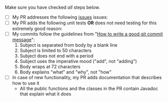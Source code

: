 Make sure you have checked _all_ steps below.

- [ ] My PR addresses the following [issues](https://github.com/opwvhk/avro-schema-support/issues) issues:
- [ ] My PR adds the following unit tests __OR__ does not need testing for this extremely good reason:
- [ ] My commits follow the guidelines from "[How to write a good git commit message](https://chris.beams.io/posts/git-commit/)":
	1. Subject is separated from body by a blank line
	1. Subject is limited to 50 characters
	1. Subject does not end with a period
	1. Subject uses the imperative mood ("add", not "adding")
	1. Body wraps at 72 characters
	1. Body explains "what" and "why", not "how"
- [ ] In case of new functionality, my PR adds documentation that describes how to use it
	- All the public functions and the classes in the PR contain Javadoc that explain what it does

